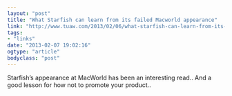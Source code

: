 ```yaml
---
layout: "post"
title: "What Starfish can learn from its failed Macworld appearance"
link: "http://www.tuaw.com/2013/02/06/what-starfish-can-learn-from-its-failed-macworld-appearance/"
tags: 
- "links"
date: "2013-02-07 19:02:16"
ogtype: "article"
bodyclass: "post"
---
```


Starfish’s appearance at MacWorld has been an interesting read.. And a good lesson for how not to promote your product..
